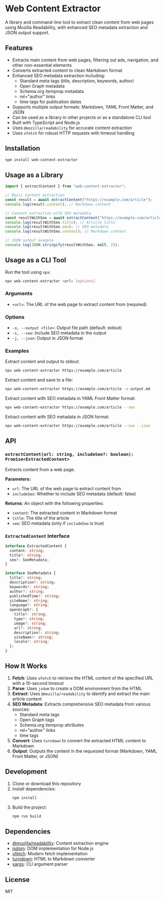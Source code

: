 # Web Content Extractor

A library and command-line tool to extract clean content from web pages using Mozilla Readability, with enhanced SEO metadata extraction and JSON output support.

## Features

- Extracts main content from web pages, filtering out ads, navigation, and other non-essential elements
- Converts extracted content to clean Markdown format
- Enhanced SEO metadata extraction including:
  - Standard meta tags (title, description, keywords, author)
  - Open Graph metadata
  - Schema.org itemprop metadata
  - rel="author" links
  - time tags for publication dates
- Supports multiple output formats: Markdown, YAML Front Matter, and JSON
- Can be used as a library in other projects or as a standalone CLI tool
- Built with TypeScript and Node.js
- Uses `@mozilla/readability` for accurate content extraction
- Uses `ofetch` for robust HTTP requests with timeout handling

## Installation

```bash
npm install web-content-extractor
```

## Usage as a Library

```typescript
import { extractContent } from "web-content-extractor";

// Basic content extraction
const result = await extractContent("https://example.com/article");
console.log(result.content); // Markdown content

// Content extraction with SEO metadata
const resultWithSeo = await extractContent("https://example.com/article", true);
console.log(resultWithSeo.title); // Article title
console.log(resultWithSeo.seo); // SEO metadata
console.log(resultWithSeo.content); // Markdown content

// JSON output example
console.log(JSON.stringify(resultWithSeo, null, 2));
```

## Usage as a CLI Tool

Run the tool using `npx`:

```bash
npx web-content-extractor <url> [options]
```

### Arguments

- `<url>`: The URL of the web page to extract content from (required)

### Options

- `-o, --output <file>`: Output file path (default: stdout)
- `-s, --seo`: Include SEO metadata in the output
- `-j, --json`: Output in JSON format

### Examples

Extract content and output to stdout:

```bash
npx web-content-extractor https://example.com/article
```

Extract content and save to a file:

```bash
npx web-content-extractor https://example.com/article -o output.md
```

Extract content with SEO metadata in YAML Front Matter format:

```bash
npx web-content-extractor https://example.com/article --seo
```

Extract content with SEO metadata in JSON format:

```bash
npx web-content-extractor https://example.com/article --seo --json
```

## API

### `extractContent(url: string, includeSeo?: boolean): Promise<ExtractedContent>`

Extracts content from a web page.

**Parameters:**

- `url`: The URL of the web page to extract content from
- `includeSeo`: Whether to include SEO metadata (default: false)

**Returns:**
An object with the following properties:

- `content`: The extracted content in Markdown format
- `title`: The title of the article
- `seo`: SEO metadata (only if `includeSeo` is true)

### `ExtractedContent` Interface

```typescript
interface ExtractedContent {
  content: string;
  title?: string;
  seo?: SeoMetadata;
}

interface SeoMetadata {
  title?: string;
  description?: string;
  keywords?: string;
  author?: string;
  publishedTime?: string;
  siteName?: string;
  language?: string;
  openGraph?: {
    title?: string;
    type?: string;
    image?: string;
    url?: string;
    description?: string;
    siteName?: string;
    locale?: string;
  };
}
```

## How It Works

1. **Fetch**: Uses `ofetch` to retrieve the HTML content of the specified URL with a 10-second timeout
2. **Parse**: Uses `jsdom` to create a DOM environment from the HTML
3. **Extract**: Uses `@mozilla/readability` to identify and extract the main article content
4. **SEO Metadata**: Extracts comprehensive SEO metadata from various sources:
   - Standard meta tags
   - Open Graph tags
   - Schema.org itemprop attributes
   - rel="author" links
   - time tags
5. **Convert**: Uses `turndown` to convert the extracted HTML content to Markdown
6. **Output**: Outputs the content in the requested format (Markdown, YAML Front Matter, or JSON)

## Development

1. Clone or download this repository
2. Install dependencies:
   ```bash
   npm install
   ```
3. Build the project:
   ```bash
   npm run build
   ```

## Dependencies

- [@mozilla/readability](https://www.npmjs.com/package/@mozilla/readability): Content extraction engine
- [jsdom](https://www.npmjs.com/package/jsdom): DOM implementation for Node.js
- [ofetch](https://www.npmjs.com/package/ofetch): Modern fetch implementation
- [turndown](https://www.npmjs.com/package/turndown): HTML to Markdown converter
- [yargs](https://www.npmjs.com/package/yargs): CLI argument parser

## License

MIT
